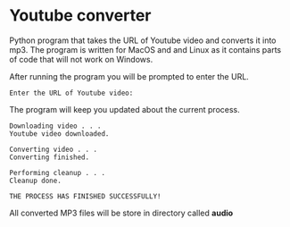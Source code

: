 # Youtube converter

Python program that takes the URL of Youtube video and converts it into mp3. The program is written for MacOS and and Linux as it contains parts of code that will not work on Windows.

After running the program you will be prompted to enter the URL.
```
Enter the URL of Youtube video:
```

The program will keep you updated about the current process.
```
Downloading video . . .
Youtube video downloaded.

Converting video . . .
Converting finished.

Performing cleanup . . .
Cleanup done.

THE PROCESS HAS FINISHED SUCCESSFULLY!
```

All converted MP3 files will be store in directory called **audio**
